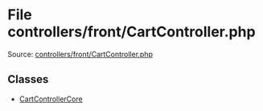 File controllers/front/CartController.php
=========

Source: [controllers/front/CartController.php](https://github.com/PrestaShop/PrestaShop/blob/1.6.1.0/controllers/front/CartController.php)


Classes
-------

* [CartControllerCore](class.CartControllerCore.md)

